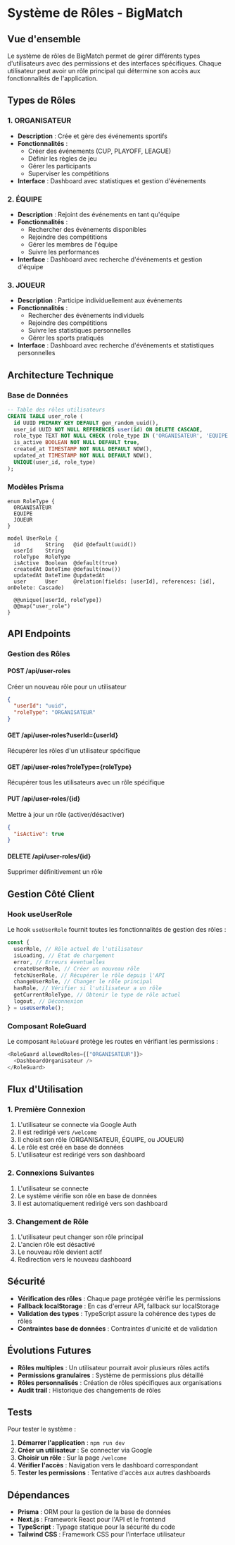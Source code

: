 # Système de Rôles - BigMatch

## Vue d'ensemble

Le système de rôles de BigMatch permet de gérer différents types d'utilisateurs avec des permissions et des interfaces spécifiques. Chaque utilisateur peut avoir un rôle principal qui détermine son accès aux fonctionnalités de l'application.

## Types de Rôles

### 1. ORGANISATEUR

- **Description** : Crée et gère des événements sportifs
- **Fonctionnalités** :
  - Créer des événements (CUP, PLAYOFF, LEAGUE)
  - Définir les règles de jeu
  - Gérer les participants
  - Superviser les compétitions
- **Interface** : Dashboard avec statistiques et gestion d'événements

### 2. ÉQUIPE

- **Description** : Rejoint des événements en tant qu'équipe
- **Fonctionnalités** :
  - Rechercher des événements disponibles
  - Rejoindre des compétitions
  - Gérer les membres de l'équipe
  - Suivre les performances
- **Interface** : Dashboard avec recherche d'événements et gestion d'équipe

### 3. JOUEUR

- **Description** : Participe individuellement aux événements
- **Fonctionnalités** :
  - Rechercher des événements individuels
  - Rejoindre des compétitions
  - Suivre les statistiques personnelles
  - Gérer les sports pratiqués
- **Interface** : Dashboard avec recherche d'événements et statistiques personnelles

## Architecture Technique

### Base de Données

```sql
-- Table des rôles utilisateurs
CREATE TABLE user_role (
  id UUID PRIMARY KEY DEFAULT gen_random_uuid(),
  user_id UUID NOT NULL REFERENCES user(id) ON DELETE CASCADE,
  role_type TEXT NOT NULL CHECK (role_type IN ('ORGANISATEUR', 'EQUIPE', 'JOUEUR')),
  is_active BOOLEAN NOT NULL DEFAULT true,
  created_at TIMESTAMP NOT NULL DEFAULT NOW(),
  updated_at TIMESTAMP NOT NULL DEFAULT NOW(),
  UNIQUE(user_id, role_type)
);
```

### Modèles Prisma

```prisma
enum RoleType {
  ORGANISATEUR
  EQUIPE
  JOUEUR
}

model UserRole {
  id        String   @id @default(uuid())
  userId    String
  roleType  RoleType
  isActive  Boolean  @default(true)
  createdAt DateTime @default(now())
  updatedAt DateTime @updatedAt
  user      User     @relation(fields: [userId], references: [id], onDelete: Cascade)

  @@unique([userId, roleType])
  @@map("user_role")
}
```

## API Endpoints

### Gestion des Rôles

#### POST /api/user-roles

Créer un nouveau rôle pour un utilisateur

```json
{
  "userId": "uuid",
  "roleType": "ORGANISATEUR"
}
```

#### GET /api/user-roles?userId={userId}

Récupérer les rôles d'un utilisateur spécifique

#### GET /api/user-roles?roleType={roleType}

Récupérer tous les utilisateurs avec un rôle spécifique

#### PUT /api/user-roles/{id}

Mettre à jour un rôle (activer/désactiver)

```json
{
  "isActive": true
}
```

#### DELETE /api/user-roles/{id}

Supprimer définitivement un rôle

## Gestion Côté Client

### Hook useUserRole

Le hook `useUserRole` fournit toutes les fonctionnalités de gestion des rôles :

```typescript
const {
  userRole, // Rôle actuel de l'utilisateur
  isLoading, // État de chargement
  error, // Erreurs éventuelles
  createUserRole, // Créer un nouveau rôle
  fetchUserRole, // Récupérer le rôle depuis l'API
  changeUserRole, // Changer le rôle principal
  hasRole, // Vérifier si l'utilisateur a un rôle
  getCurrentRoleType, // Obtenir le type de rôle actuel
  logout, // Déconnexion
} = useUserRole();
```

### Composant RoleGuard

Le composant `RoleGuard` protège les routes en vérifiant les permissions :

```typescript
<RoleGuard allowedRoles={["ORGANISATEUR"]}>
  <DashboardOrganisateur />
</RoleGuard>
```

## Flux d'Utilisation

### 1. Première Connexion

1. L'utilisateur se connecte via Google Auth
2. Il est redirigé vers `/welcome`
3. Il choisit son rôle (ORGANISATEUR, ÉQUIPE, ou JOUEUR)
4. Le rôle est créé en base de données
5. L'utilisateur est redirigé vers son dashboard

### 2. Connexions Suivantes

1. L'utilisateur se connecte
2. Le système vérifie son rôle en base de données
3. Il est automatiquement redirigé vers son dashboard

### 3. Changement de Rôle

1. L'utilisateur peut changer son rôle principal
2. L'ancien rôle est désactivé
3. Le nouveau rôle devient actif
4. Redirection vers le nouveau dashboard

## Sécurité

- **Vérification des rôles** : Chaque page protégée vérifie les permissions
- **Fallback localStorage** : En cas d'erreur API, fallback sur localStorage
- **Validation des types** : TypeScript assure la cohérence des types de rôles
- **Contraintes base de données** : Contraintes d'unicité et de validation

## Évolutions Futures

- **Rôles multiples** : Un utilisateur pourrait avoir plusieurs rôles actifs
- **Permissions granulaires** : Système de permissions plus détaillé
- **Rôles personnalisés** : Création de rôles spécifiques aux organisations
- **Audit trail** : Historique des changements de rôles

## Tests

Pour tester le système :

1. **Démarrer l'application** : `npm run dev`
2. **Créer un utilisateur** : Se connecter via Google
3. **Choisir un rôle** : Sur la page `/welcome`
4. **Vérifier l'accès** : Navigation vers le dashboard correspondant
5. **Tester les permissions** : Tentative d'accès aux autres dashboards

## Dépendances

- **Prisma** : ORM pour la gestion de la base de données
- **Next.js** : Framework React pour l'API et le frontend
- **TypeScript** : Typage statique pour la sécurité du code
- **Tailwind CSS** : Framework CSS pour l'interface utilisateur

